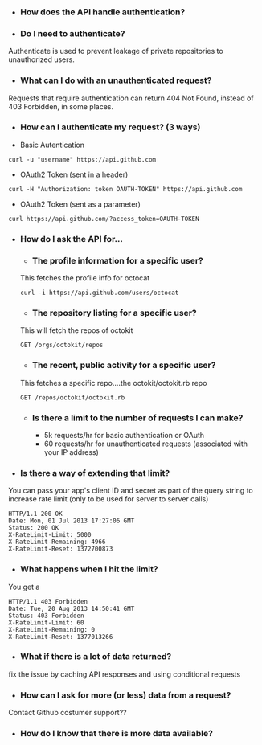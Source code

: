  * ### How does the API handle authentication?
 
 
 
 * ### Do I need to authenticate?
 
 Authenticate is used to prevent leakage of private repositories to unauthorized users.
 
 * ### What can I do with an unauthenticated request?
 
 Requests that require authentication can return 404 Not Found, instead of 403 Forbidden, in some places.
 
 * ### How can I authenticate my request? (3 ways)
 
* Basic Autentication
```
curl -u "username" https://api.github.com
```
* OAuth2 Token (sent in a header)
```
curl -H "Authorization: token OAUTH-TOKEN" https://api.github.com
```
* OAuth2 Token (sent as a parameter)
```
curl https://api.github.com/?access_token=OAUTH-TOKEN
```
 
 * ### How do I ask the API for...
    * ### The profile information for a specific user?
    
    This fetches the profile info for octocat

    ```
    curl -i https://api.github.com/users/octocat
    ```
    
    * ### The repository listing for a specific user?
    
    This will fetch the repos of octokit
    
    ```
    GET /orgs/octokit/repos
    ```
    * ### The recent, public activity for a specific user?
    
    This fetches a specific repo....the octokit/octokit.rb repo
    
    ```
    GET /repos/octokit/octokit.rb
    ```
    
    * ### Is there a limit to the number of requests I can make?
      * 5k requests/hr for basic authentication or OAuth
      * 60 requests/hr for unauthenticated requests (associated with your IP address)
 


* ### Is there a way of extending that limit?

You can pass your app's client ID and secret as part of the query string to increase rate limit (only to be used for server to server calls) 
``` 
HTTP/1.1 200 OK
Date: Mon, 01 Jul 2013 17:27:06 GMT
Status: 200 OK
X-RateLimit-Limit: 5000
X-RateLimit-Remaining: 4966
X-RateLimit-Reset: 1372700873
```

* ### What happens when I hit the limit?
 
You get a 
```
HTTP/1.1 403 Forbidden
Date: Tue, 20 Aug 2013 14:50:41 GMT
Status: 403 Forbidden
X-RateLimit-Limit: 60
X-RateLimit-Remaining: 0
X-RateLimit-Reset: 1377013266
```

* ### What if there is a lot of data returned?
 
fix the issue by caching API responses and using conditional requests

* ### How can I ask for more (or less) data from a request?
 
Contact Github costumer support??


* ### How do I know that there is more data available?
